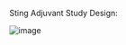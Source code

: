 Sting Adjuvant Study Design:

![image](https://github.com/user-attachments/assets/4302a1e8-1ace-4caf-9401-6921549f1921)

